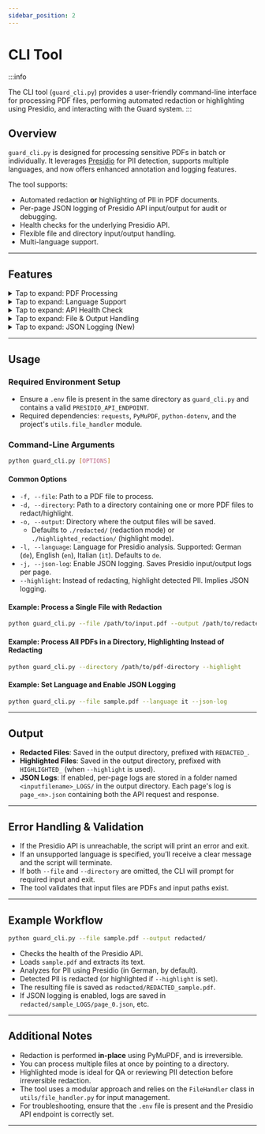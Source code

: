 ```yaml
---
sidebar_position: 2
---
```


# CLI Tool

:::info

The CLI tool (`guard_cli.py`) provides a user-friendly command-line interface for processing PDF files, performing automated redaction or highlighting using Presidio, and interacting with the Guard system.
:::

## Overview

`guard_cli.py` is designed for processing sensitive PDFs in batch or individually. It leverages [Presidio](https://microsoft.github.io/presidio/) for PII detection, supports multiple languages, and now offers enhanced annotation and logging features.

The tool supports:
- Automated redaction **or** highlighting of PII in PDF documents.
- Per-page JSON logging of Presidio API input/output for audit or debugging.
- Health checks for the underlying Presidio API.
- Flexible file and directory input/output handling.
- Multi-language support.

---

## Features

<details>
<summary>Tap to expand: PDF Processing</summary>

- **Parsing PDF files**: Extracts the text layer from PDF files using [PyMuPDF](https://github.com/pymupdf/PyMuPDF), preparing them for PII analysis.
- **Automated PII Redaction or Highlighting**: 
  - By default, detected PII is **redacted** (blacked out) in the output PDF.
  - You can instead **highlight** detected PII using `--highlight` for review or QA purposes.
- **Batch Processing**: Supports processing multiple files at once by specifying a directory.
- **Output Naming**: 
  - Redacted files are saved with the prefix `REDACTED_` in the chosen output directory.
  - Highlighted files are saved with the prefix `HIGHLIGHTED_` in the output directory (defaults to `./highlighted_redaction/`).
</details>

<details>
<summary>Tap to expand: Language Support</summary>

- **Supported Languages**: German (`de`), English (`en`), and Italian (`it`).
- **Default Language**: If not specified, defaults to German (`de`).
- **Custom Language Selection**: Use the `--language` option to select among the supported languages.
- **Display**: The CLI provides user-friendly language names and codes for clarity.
- **Validation**: The tool checks for unsupported languages and exits with a clear message if needed.
</details>

<details>
<summary>Tap to expand: API Health Check</summary>

- **Startup Health Check**: On every run, the CLI checks if the configured Presidio API endpoint is reachable and healthy before processing documents.
- **Error Handling**: If the API is unavailable, the tool exits and prints the error reason.
</details>

<details>
<summary>Tap to expand: File & Output Handling</summary>

- **Flexible Input**: Accepts either a single file (`--file`) or an entire directory (`--directory`) containing PDF files.
- **Validation**: Checks file and directory existence and ensures files are PDFs before processing.
- **Output Directory**:
  - You can specify where output files will be saved using `--output`.
  - Defaults:
    - Redacted: `./redacted/`
    - Highlighted: `./highlighted_redaction/`
- **Log Output**:
  - If JSON logging is enabled, logs are saved per PDF in a subdirectory named `<inputfilename>_LOGS/`, with one JSON file per page.
</details>

<details>
<summary>Tap to expand: JSON Logging (New)</summary>

- **Per-Page Logs**: Use `-j` or `--json-log` to save input and output from each Presidio API call per page.
- **Highlight Mode Implies Logging**: If `--highlight` is used, logging is automatically enabled.
- **Log Structure**: For each page, a JSON file captures the input request and Presidio's response.
- **Log Location**: Logs are stored in a folder named `<PDF_STEM>_LOGS` inside the chosen output directory.
</details>

---

## Usage

### Required Environment Setup

- Ensure a `.env` file is present in the same directory as `guard_cli.py` and contains a valid `PRESIDIO_API_ENDPOINT`.
- Required dependencies: `requests`, `PyMuPDF`, `python-dotenv`, and the project's `utils.file_handler` module.

### Command-Line Arguments

```bash
python guard_cli.py [OPTIONS]
```

#### Common Options

- `-f, --file`: Path to a PDF file to process.
- `-d, --directory`: Path to a directory containing one or more PDF files to redact/highlight.
- `-o, --output`: Directory where the output files will be saved.  
  - Defaults to `./redacted/` (redaction mode) or `./highlighted_redaction/` (highlight mode).
- `-l, --language`: Language for Presidio analysis. Supported: German (`de`), English (`en`), Italian (`it`). Defaults to `de`.
- `-j, --json-log`: Enable JSON logging. Saves Presidio input/output logs per page.
- `--highlight`: Instead of redacting, highlight detected PII. Implies JSON logging.

#### Example: Process a Single File with Redaction

```bash
python guard_cli.py --file /path/to/input.pdf --output /path/to/redacted/
```

#### Example: Process All PDFs in a Directory, Highlighting Instead of Redacting

```bash
python guard_cli.py --directory /path/to/pdf-directory --highlight
```

#### Example: Set Language and Enable JSON Logging

```bash
python guard_cli.py --file sample.pdf --language it --json-log
```

---

## Output

- **Redacted Files**: Saved in the output directory, prefixed with `REDACTED_`.
- **Highlighted Files**: Saved in the output directory, prefixed with `HIGHLIGHTED_` (when `--highlight` is used).
- **JSON Logs**: If enabled, per-page logs are stored in a folder named `<inputfilename>_LOGS/` in the output directory. Each page's log is `page_<n>.json` containing both the API request and response.

---

## Error Handling & Validation

- If the Presidio API is unreachable, the script will print an error and exit.
- If an unsupported language is specified, you’ll receive a clear message and the script will terminate.
- If both `--file` and `--directory` are omitted, the CLI will prompt for required input and exit.
- The tool validates that input files are PDFs and input paths exist.

---

## Example Workflow

```bash
python guard_cli.py --file sample.pdf --output redacted/
```
- Checks the health of the Presidio API.
- Loads `sample.pdf` and extracts its text.
- Analyzes for PII using Presidio (in German, by default).
- Detected PII is redacted (or highlighted if `--highlight` is set).
- The resulting file is saved as `redacted/REDACTED_sample.pdf`.
- If JSON logging is enabled, logs are saved in `redacted/sample_LOGS/page_0.json`, etc.

---

## Additional Notes

- Redaction is performed **in-place** using PyMuPDF, and is irreversible.
- You can process multiple files at once by pointing to a directory.
- Highlighted mode is ideal for QA or reviewing PII detection before irreversible redaction.
- The tool uses a modular approach and relies on the `FileHandler` class in `utils/file_handler.py` for input management.
- For troubleshooting, ensure that the `.env` file is present and the Presidio API endpoint is correctly set.

---